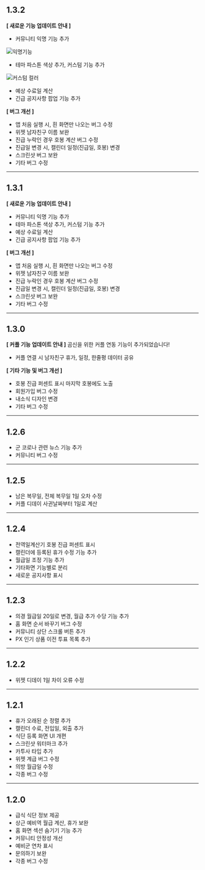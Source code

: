 ## 1.3.2

**[ 새로운 기능 업데이트 안내 ]**

- 커뮤니티 익명 기능 추가 

![익명기능](https://user-images.githubusercontent.com/59416592/94258339-ab5dff80-ff67-11ea-8f8d-baa1d40e4a6a.png)

- 테마 파스톤 색상 추가, 커스텀 기능 추가 

![커스텀 컬러](https://user-images.githubusercontent.com/59416592/94337264-2c7acc80-0024-11eb-9212-e8748eb2665d.png)

- 예상 수료일 계산 
- 긴급 공지사항 팝업 기능 추가 

**[ 버그 개선 ]**
- 앱 처음 실행 시, 흰 화면만 나오는 버그 수정 
- 위젯 남자친구 이름 보완
- 진급 누락인 경우 호봉 계산 버그 수정
- 진급일 변경 시, 캘린더 일정(진급일, 호봉) 변경
- 스크린샷 버그 보완
- 기타 버그 수정

--------

## 1.3.1

**[ 새로운 기능 업데이트 안내 ]**
- 커뮤니티 익명 기능 추가 
- 테마 파스톤 색상 추가, 커스텀 기능 추가 
- 예상 수료일 계산 
- 긴급 공지사항 팝업 기능 추가 

**[ 버그 개선 ]**
- 앱 처음 실행 시, 흰 화면만 나오는 버그 수정 
- 위젯 남자친구 이름 보완
- 진급 누락인 경우 호봉 계산 버그 수정
- 진급일 변경 시, 캘린더 일정(진급일, 호봉) 변경
- 스크린샷 버그 보완
- 기타 버그 수정

----

## 1.3.0

**[ 커플 기능 업데이트 안내 ]**
곰신을 위한 커플 연동 기능이 추가되었습니다! 
- 커플 연결 시 남자친구 휴가, 일정, 한줄평 데이터 공유 

**[ 기타 기능 및 버그 개선 ]**
- 호봉 진급 퍼센트 표시 마지막 호봉에도 노출
- 회원가입 버그 수정 
- 내소식 디자인 변경 
- 기타 버그 수정 

----

## 1.2.6

- 군 코로나 관련 뉴스 기능 추가 
- 커뮤니티 버그 수정 

----

## 1.2.5

- 남은 복무일, 전체 복무일 1일 오차 수정
- 커플 디데이 사귄날짜부터 1일로 계산 

----

## 1.2.4

- 전역일계산기 호봉 진급 퍼센트 표시
- 캘린더에 등록된 휴가 수정 기능 추가
- 월급일 조정 기능 추가 
- 기타화면 기능별로 분리
- 새로운 공지사항 표시

----

## 1.2.3

- 의경 월급일 20일로 변경, 월급 추가 수당 기능 추가
- 홈 화면 순서 바꾸기 버그 수정
- 커뮤니티 상단 스크롤 버튼 추가
- PX 인기 상품 이전 투표 목록 추가

----

## 1.2.2

- 위젯 디데이 1일 차이 오류 수정

----

## 1.2.1

- 휴가 오래된 순 정렬 추가
- 캘린더 수료, 전입일, 외출 추가 
- 식단 등록 화면 UI 개편
- 스크린샷 워터마크 추가
- 카투사 타입 추가 
- 위젯 계급 버그 수정 
- 의방 월급일 수정
- 각종 버그 수정

----

## 1.2.0

- 급식 식단 정보 제공
- 상근 예비역 월급 계산, 휴가 보완
- 홈 화면 섹션 숨기기 기능 추가
- 커뮤니티 안정성 개선
- 예비군 연차 표시
- 문의하기 보완
- 각종 버그 수정
